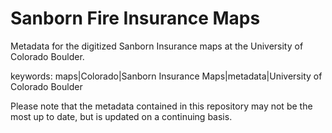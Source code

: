 # Sanborn Fire Insurance Maps
Metadata for the digitized Sanborn Insurance maps at the University of Colorado Boulder.

keywords: maps|Colorado|Sanborn Insurance Maps|metadata|University of Colorado Boulder

Please note that the metadata contained in this repository may not be the most up to date, but is updated on a continuing basis.
